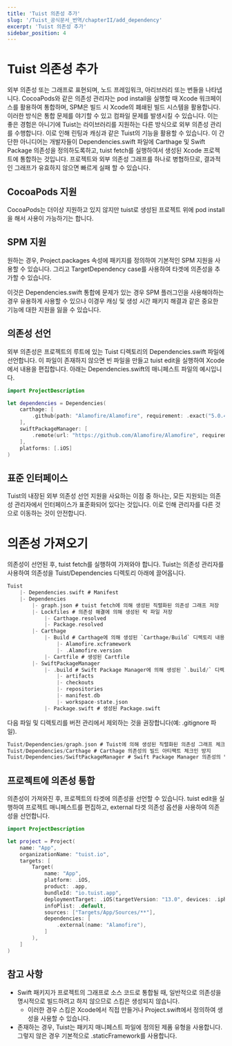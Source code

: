 ```yaml
---
title: 'Tuist 의존성 추가'
slug: '/Tuist_공식문서_번역/chapterII/add_dependency'
excerpt: 'Tuist 의존성 추가'
sidebar_position: 4
---
```


# Tuist 의존성 추가

외부 의존성 또는 그래프로 표현되며, 노드 프레임워크, 아리브러리 또는 번들을 나타냅니다. CocoaPods와 같은 의존성 관리자는 pod install을 실행할 때 Xcode 워크페이스를 활용하여 통합하며, SPM은 빌드 시 Xcode의 폐쇄된 빌드 시스템을 활용합니다. 이러한 방식은 통합 문제를 야기할 수 있고 컴파일 문제를 발생시킬 수 있습니다. 이는 좋은 경험은 아니기에 Tuist는 라이브러리를  지원하는 다른 방식으로 외부 의존성 관리를 수행합니다. 이로 인해 린팅과 캐싱과 같은 Tuist의 기능을 활용할 수 있습니다. 이 간단한 아니디어는 개발자들이 Dependencies.swift 파일에 Carthage 및 Swift Package 의존성을 정의하도록하고, tuist fetch를 실행하여서 생성된 Xcode 프로젝트에 통합하는 것입니다. 프로젝트와 외부 의존성 그래프를 하나로 병협하므로, 결과적인 그래프가 유효하지 않으면 빠르게 실패 할 수 있습니다.

## CocoaPods 지원

CocoaPods는 더이상 지원하고 있지 않지만 tuist로 생성된 프로젝트 위에 pod install을 해서 사용이 가능하기는 합니다.

## SPM 지원

원하는 경우, Project.packages 속성에 패키지를 정의하여 기본적인 SPM 지원을 사용할 수 있습니다. 그리고 TargetDependency case를 사용하여 타겟에 의존성을 추가할 수 있습니다.

이것은 Dependencies.swift 통합에 문제가 있는 경우 SPM 플러그인을 사용해야하는 경우 유용하게 사용할 수 있으나 이경우 캐싱 및 생성 시간 패키지 해결과 같은 중요한 기능에 대한 지원을 잃을 수 있습니다.

## 의존성 선언

외부 의존성은 프로젝트의 루트에 있는 Tuist 디렉토리의 Dependencies.swift 파일에 선언합니다. 이 파일이 존재하지 않으면 빈 파일을 만들고 tuist edit을 실행하여 Xcode에서 내용을 편집합니다. 아래는 Dependencies.swift의 매니페스트 파일의 예시입니다.

```swift
import ProjectDescription

let dependencies = Dependencies(
    carthage: [
        .github(path: "Alamofire/Alamofire", requirement: .exact("5.0.4")),
    ],
    swiftPackageManager: [
        .remote(url: "https://github.com/Alamofire/Alamofire", requirement: .upToNextMajor(from: "5.0.0")),
    ],
    platforms: [.iOS]
)
```

## 표준 인터페이스

Tuist의 내장된 외부 의존성 선언 지원을 사요하는 이점 중 하나는, 모든 지원되는 의존성 관리자에서 인터페이스가 표준화되어 있다는 것입니다. 이로 인해 관리자를 다른 것으로 이동하는 것이 안전합니다.

# 의존성 가져오기

의존성이 선언된 후, tuist fetch를 실행하여 가져와야 합니다. Tuist는 의존성 관리자를 사용하여 의존성을 Tuist/Dependencies 디렉토리 아래에 끌어옵니다.

```swift
Tuist
    |- Dependencies.swift # Manifest
    |- Dependencies
        |- graph.json # tuist fetch에 의해 생성된 직렬화된 의존성 그래프 저장
        |- Lockfiles # 의존성 해결에 의해 생성된 락 파일 저장
            |- Carthage.resolved
            |- Package.resolved
        |- Carthage 
            |- Build # Carthage에 의해 생성된 `Carthage/Build` 디렉토리 내용 저장
                |- Alamofire.xcframework
                |- .Alamofire.version
            |- Cartfile # 생성된 Cartfile
        |- SwiftPackageManager
            |- .build # Swift Package Manager에 의해 생성된 `.build/` 디렉토리 내용 저장
                |- artifacts
                |- checkouts
                |- repositories
                |- manifest.db
                |- workspace-state.json
            |- Package.swift # 생성된 Package.swift
```

다음 파일 및 디렉토리를 버전 관리에서 제외하는 것을 권장합니다(예: .gitignore 파일).

```swift
Tuist/Dependencies/graph.json # Tuist에 의해 생성된 직렬화된 의존성 그래프 체크인 방지
Tuist/Dependencies/Carthage # Carthage 의존성의 빌드 아티팩트 체크인 방지
Tuist/Dependencies/SwiftPackageManager # Swift Package Manager 의존성의 빌드 아티팩트 체크인 방지
```

## 프로젝트에 의존성 통합

의존성이 가져와진 후, 프로젝트의 타겟에 의존성을 선언할 수 있습니다. tuist edit을 실행하여 프로젝트 매니페스트를 편집하고, external 타겟 의존성 옵션을 사용하여 의존성을 선언합니다.

```swift
import ProjectDescription

let project = Project(
    name: "App",
    organizationName: "tuist.io",
    targets: [
        Target(
            name: "App",
            platform: .iOS,
            product: .app,
            bundleId: "io.tuist.app",
            deploymentTarget: .iOS(targetVersion: "13.0", devices: .iphone),
            infoPlist: .default,
            sources: ["Targets/App/Sources/**"],
            dependencies: [
                .external(name: "Alamofire"),
            ]
        ),
    ]
)
```

## 참고 사항

- Swift 패키지가 프로젝트의 그래프로 소스 코드로 통합될 때, 일반적으로 의존성을 명시적으로 빌드하려고 하지 않으므로 스킴은 생성되지 않습니다.
    - 이러한 경우 스킴은 Xcode에서 직접 만들거나 Project.swift에서 정의하여 생성을 사용할 수 있습니다.
- 존재하는 경우, Tuist는 패키지 매니페스트 파일에 정의된 제품 유형을 사용합니다. 그렇지 않은 경우 기본적으로 .staticFramework를 사용합니다.
